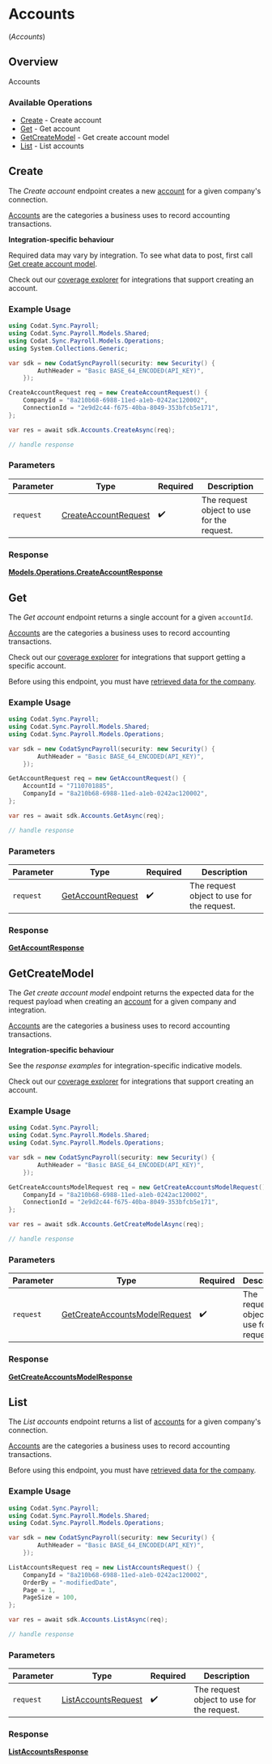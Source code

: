 # Accounts
(*Accounts*)

## Overview

Accounts

### Available Operations

* [Create](#create) - Create account
* [Get](#get) - Get account
* [GetCreateModel](#getcreatemodel) - Get create account model
* [List](#list) - List accounts

## Create

The *Create account* endpoint creates a new [account](https://docs.codat.io/sync-for-payroll-api#/schemas/Account) for a given company's connection.

[Accounts](https://docs.codat.io/sync-for-payroll-api#/schemas/Account) are the categories a business uses to record accounting transactions.

**Integration-specific behaviour**

Required data may vary by integration. To see what data to post, first call [Get create account model](https://docs.codat.io/sync-for-payroll-api#/operations/get-create-chartOfAccounts-model).

Check out our [coverage explorer](https://knowledge.codat.io/supported-features/accounting?view=tab-by-data-type&dataType=chartOfAccounts) for integrations that support creating an account.


### Example Usage

```csharp
using Codat.Sync.Payroll;
using Codat.Sync.Payroll.Models.Shared;
using Codat.Sync.Payroll.Models.Operations;
using System.Collections.Generic;

var sdk = new CodatSyncPayroll(security: new Security() {
        AuthHeader = "Basic BASE_64_ENCODED(API_KEY)",
    });

CreateAccountRequest req = new CreateAccountRequest() {
    CompanyId = "8a210b68-6988-11ed-a1eb-0242ac120002",
    ConnectionId = "2e9d2c44-f675-40ba-8049-353bfcb5e171",
};

var res = await sdk.Accounts.CreateAsync(req);

// handle response
```

### Parameters

| Parameter                                                               | Type                                                                    | Required                                                                | Description                                                             |
| ----------------------------------------------------------------------- | ----------------------------------------------------------------------- | ----------------------------------------------------------------------- | ----------------------------------------------------------------------- |
| `request`                                                               | [CreateAccountRequest](../../Models/Operations/CreateAccountRequest.md) | :heavy_check_mark:                                                      | The request object to use for the request.                              |


### Response

**[Models.Operations.CreateAccountResponse](../../Models/Operations/CreateAccountResponse.md)**


## Get

The *Get account* endpoint returns a single account for a given `accountId`.

[Accounts](https://docs.codat.io/sync-for-payroll-api#/schemas/Account) are the categories a business uses to record accounting transactions.

Check out our [coverage explorer](https://knowledge.codat.io/supported-features/accounting?view=tab-by-data-type&dataType=chartOfAccounts) for integrations that support getting a specific account.

Before using this endpoint, you must have [retrieved data for the company](https://docs.codat.io/sync-for-payroll-api#/operations/refresh-company-data).


### Example Usage

```csharp
using Codat.Sync.Payroll;
using Codat.Sync.Payroll.Models.Shared;
using Codat.Sync.Payroll.Models.Operations;

var sdk = new CodatSyncPayroll(security: new Security() {
        AuthHeader = "Basic BASE_64_ENCODED(API_KEY)",
    });

GetAccountRequest req = new GetAccountRequest() {
    AccountId = "7110701885",
    CompanyId = "8a210b68-6988-11ed-a1eb-0242ac120002",
};

var res = await sdk.Accounts.GetAsync(req);

// handle response
```

### Parameters

| Parameter                                                         | Type                                                              | Required                                                          | Description                                                       |
| ----------------------------------------------------------------- | ----------------------------------------------------------------- | ----------------------------------------------------------------- | ----------------------------------------------------------------- |
| `request`                                                         | [GetAccountRequest](../../Models/Operations/GetAccountRequest.md) | :heavy_check_mark:                                                | The request object to use for the request.                        |


### Response

**[GetAccountResponse](../../Models/Operations/GetAccountResponse.md)**


## GetCreateModel

The *Get create account model* endpoint returns the expected data for the request payload when creating an [account](https://docs.codat.io/sync-for-payroll-api#/schemas/Account) for a given company and integration.
    
[Accounts](https://docs.codat.io/sync-for-payroll-api#/schemas/Account) are the categories a business uses to record accounting transactions.
    
**Integration-specific behaviour**
    
See the *response examples* for integration-specific indicative models.
    
Check out our [coverage explorer](https://knowledge.codat.io/supported-features/accounting?view=tab-by-data-type&dataType=chartOfAccounts) for integrations that support creating an account.


### Example Usage

```csharp
using Codat.Sync.Payroll;
using Codat.Sync.Payroll.Models.Shared;
using Codat.Sync.Payroll.Models.Operations;

var sdk = new CodatSyncPayroll(security: new Security() {
        AuthHeader = "Basic BASE_64_ENCODED(API_KEY)",
    });

GetCreateAccountsModelRequest req = new GetCreateAccountsModelRequest() {
    CompanyId = "8a210b68-6988-11ed-a1eb-0242ac120002",
    ConnectionId = "2e9d2c44-f675-40ba-8049-353bfcb5e171",
};

var res = await sdk.Accounts.GetCreateModelAsync(req);

// handle response
```

### Parameters

| Parameter                                                                                 | Type                                                                                      | Required                                                                                  | Description                                                                               |
| ----------------------------------------------------------------------------------------- | ----------------------------------------------------------------------------------------- | ----------------------------------------------------------------------------------------- | ----------------------------------------------------------------------------------------- |
| `request`                                                                                 | [GetCreateAccountsModelRequest](../../Models/Operations/GetCreateAccountsModelRequest.md) | :heavy_check_mark:                                                                        | The request object to use for the request.                                                |


### Response

**[GetCreateAccountsModelResponse](../../Models/Operations/GetCreateAccountsModelResponse.md)**


## List

﻿The *List accounts* endpoint returns a list of [accounts](https://docs.codat.io/sync-for-payroll-api#/schemas/Account) for a given company's connection.

[Accounts](https://docs.codat.io/sync-for-payroll-api#/schemas/Account) are the categories a business uses to record accounting transactions.

Before using this endpoint, you must have [retrieved data for the company](https://docs.codat.io/sync-for-payroll-api#/operations/refresh-company-data).

### Example Usage

```csharp
using Codat.Sync.Payroll;
using Codat.Sync.Payroll.Models.Shared;
using Codat.Sync.Payroll.Models.Operations;

var sdk = new CodatSyncPayroll(security: new Security() {
        AuthHeader = "Basic BASE_64_ENCODED(API_KEY)",
    });

ListAccountsRequest req = new ListAccountsRequest() {
    CompanyId = "8a210b68-6988-11ed-a1eb-0242ac120002",
    OrderBy = "-modifiedDate",
    Page = 1,
    PageSize = 100,
};

var res = await sdk.Accounts.ListAsync(req);

// handle response
```

### Parameters

| Parameter                                                             | Type                                                                  | Required                                                              | Description                                                           |
| --------------------------------------------------------------------- | --------------------------------------------------------------------- | --------------------------------------------------------------------- | --------------------------------------------------------------------- |
| `request`                                                             | [ListAccountsRequest](../../Models/Operations/ListAccountsRequest.md) | :heavy_check_mark:                                                    | The request object to use for the request.                            |


### Response

**[ListAccountsResponse](../../Models/Operations/ListAccountsResponse.md)**

